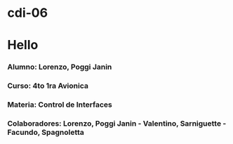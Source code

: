 # cdi-06

# Hello 
### Alumno: Lorenzo, Poggi Janin
### Curso: 4to 1ra Avionica
### Materia: Control de Interfaces 
### Colaboradores: Lorenzo, Poggi Janin - Valentino, Sarniguette - Facundo, Spagnoletta
